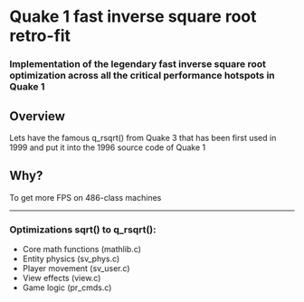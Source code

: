 #  Quake 1 fast inverse square root retro-fit
### Implementation of the legendary fast inverse square root optimization across all the critical performance hotspots in Quake 1


## Overview
Lets have the famous q_rsqrt() from Quake 3 that has been first used in 1999 and put it into the 1996 source code of Quake 1

## Why?
To get more FPS on 486-class machines


- - - 

### Optimizations sqrt() to q_rsqrt():
- Core math functions (mathlib.c)
- Entity physics (sv_phys.c)
- Player movement (sv_user.c)
- View effects (view.c)
- Game logic (pr_cmds.c)